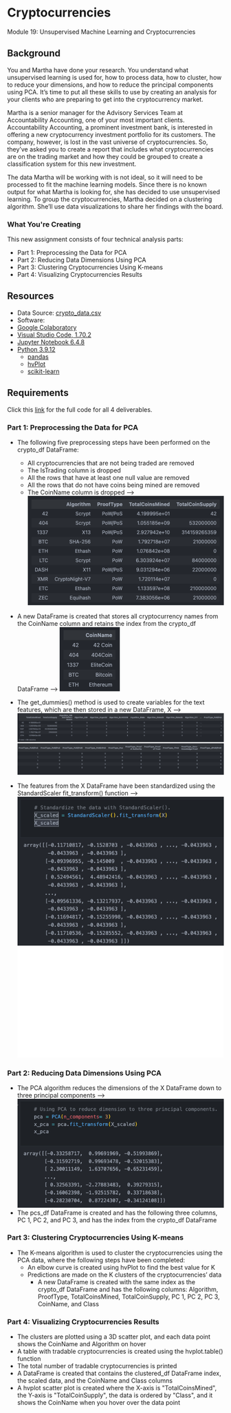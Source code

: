 # Cryptocurrencies

Module 19: Unsupervised Machine Learning and Cryptocurrencies

## Background

You and Martha have done your research. You understand what unsupervised learning is used for, how to process data, how to cluster, how to reduce your dimensions, and how to reduce the principal components using PCA. It’s time to put all these skills to use by creating an analysis for your clients who are preparing to get into the cryptocurrency market.

Martha is a senior manager for the Advisory Services Team at Accountability Accounting, one of your most important clients. Accountability Accounting, a prominent investment bank, is interested in offering a new cryptocurrency investment portfolio for its customers. The company, however, is lost in the vast universe of cryptocurrencies. So, they’ve asked you to create a report that includes what cryptocurrencies are on the trading market and how they could be grouped to create a classification system for this new investment.

The data Martha will be working with is not ideal, so it will need to be processed to fit the machine learning models. Since there is no known output for what Martha is looking for, she has decided to use unsupervised learning. To group the cryptocurrencies, Martha decided on a clustering algorithm. She’ll use data visualizations to share her findings with the board.

### What You're Creating

This new assignment consists of four technical analysis parts:

- Part 1: Preprocessing the Data for PCA
- Part 2: Reducing Data Dimensions Using PCA
- Part 3: Clustering Cryptocurrencies Using K-means
- Part 4: Visualizing Cryptocurrencies Results

## Resources

- Data Source: [crypto_data.csv](link)
- Software:
- [Google Colaboratory](https://colab.research.google.com)
- [Visual Studio Code, 1.70.2](https://code.visualstudio.com/updates/v1_70)
- [Jupyter Notebook 6.4.8](https://jupyter-notebook.readthedocs.io/_/downloads/en/v6.4.8/pdf/)
- [Python 3.9.12](https://www.python.org/downloads/release/python-3912/)
  - [pandas](https://pandas.pydata.org)
  - [hvPlot](https://hvplot.holoviz.org)
  - [scikit-learn](https://scikit-learn.org/stable/)

## Requirements

Click this [link](https://github.com/abrodyyy/Cryptocurrencies/blob/a992061b03a288a387280cf996bcfd55d3d3dda0/crypto_clustering.ipynb#L1) for the full code for all 4 deliverables.

### Part 1: Preprocessing the Data for PCA

- The following five preprocessing steps have been performed on the crypto_df DataFrame:
  - All cryptocurrencies that are not being traded are removed
  - The IsTrading column is dropped
  - All the rows that have at least one null value are removed
  - All the rows that do not have coins being mined are removed
  - The CoinName column is dropped --> ![crypto_df](Images/crypto_df.png)

- A new DataFrame is created that stores all cryptocurrency names from the CoinName column and retains the index from the crypto_df DataFrame --> ![crypto_names_df](Images/crypto_names_df.png)
- The get_dummies() method is used to create variables for the text features, which are then stored in a new DataFrame, X --> ![X pt 1](Images/X%20pt%201.png)![X pt 2](Images/X%20pt%202.png)
- The features from the X DataFrame have been standardized using the StandardScaler fit_transform() function --> ![X_scaled](Images/X_scaled.png)
![Alt text](Images/test.svg)

### Part 2: Reducing Data Dimensions Using PCA

- The PCA algorithm reduces the dimensions of the X DataFrame down to three principal components --> ![x_pca](Images/x_pca.png)
- The pcs_df DataFrame is created and has the following three columns, PC 1, PC 2, and PC 3, and has the index from the crypto_df DataFrame

### Part 3: Clustering Cryptocurrencies Using K-means

- The K-means algorithm is used to cluster the cryptocurrencies using the PCA data, where the following steps have been completed:
  - An elbow curve is created using hvPlot to find the best value for K
  - Predictions are made on the K clusters of the cryptocurrencies’ data
    - A new DataFrame is created with the same index as the crypto_df DataFrame and has the following columns: Algorithm, ProofType, TotalCoinsMined, TotalCoinSupply, PC 1, PC 2, PC 3, CoinName, and Class

### Part 4: Visualizing Cryptocurrencies Results

- The clusters are plotted using a 3D scatter plot, and each data point shows the CoinName and Algorithm on hover
- A table with tradable cryptocurrencies is created using the hvplot.table() function
- The total number of tradable cryptocurrencies is printed
- A DataFrame is created that contains the clustered_df DataFrame index, the scaled data, and the CoinName and Class columns
- A hvplot scatter plot is created where the X-axis is "TotalCoinsMined", the Y-axis is "TotalCoinSupply", the data is ordered by "Class", and it shows the CoinName when you hover over the data point
